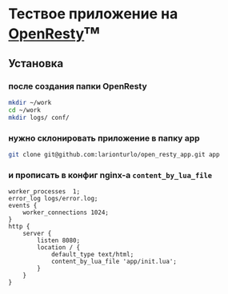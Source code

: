 # Тествое приложение на [OpenResty](//openresty.org)<sup>тм</sup>

## Установка 

### после создания папки OpenResty

~~~bash
mkdir ~/work
cd ~/work
mkdir logs/ conf/
~~~

### нужно склонировать приложение в папку app

~~~bash
git clone git@github.com:larionturlo/open_resty_app.git app
~~~

### и прописать в конфиг nginx-а `content_by_lua_file`

~~~nginx
worker_processes  1;
error_log logs/error.log;
events {
    worker_connections 1024;
}
http {
    server {
        listen 8080;
        location / {
            default_type text/html;
            content_by_lua_file 'app/init.lua';
        }
    }
}
~~~